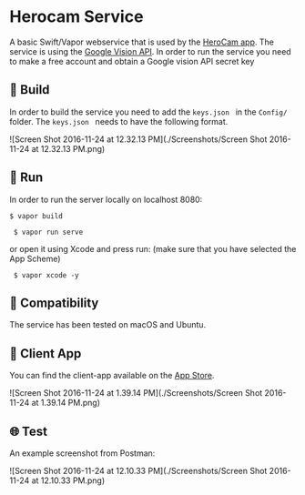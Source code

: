 # Herocam Service

A basic Swift/Vapor webservice that is used by the [HeroCam app](https://herocamapp.github.io). The service is using the [Google Vision API](https://cloud.google.com/vision/). In order to run the service you need to make a free account and obtain a Google vision API secret key



## 🔧 Build

In order to build the service you need to add the  `keys.json `  in the  `Config/ ` folder. The  `keys.json `  needs to have the following format.

![Screen Shot 2016-11-24 at 12.32.13 PM](./Screenshots/Screen Shot 2016-11-24 at 12.32.13 PM.png)



##  🏃 Run

In order to run the server locally on localhost 8080:

 `$ vapor build ` 

` $ vapor run serve`

or open it using Xcode and press run: (make sure that you have selected the App Scheme)

` $ vapor xcode -y`



## 🔧 Compatibility

The service has been tested on macOS and Ubuntu.



## 📱 Client App

You can find the client-app available on the [ App Store](https://itunes.apple.com/us/app/herocam/id1078111204?ls=1&mt=8). 

![Screen Shot 2016-11-24 at 1.39.14 PM](./Screenshots/Screen Shot 2016-11-24 at 1.39.14 PM.png)



## 🌐 Test

An example screenshot from Postman:

![Screen Shot 2016-11-24 at 12.10.33 PM](./Screenshots/Screen Shot 2016-11-24 at 12.10.33 PM.png)